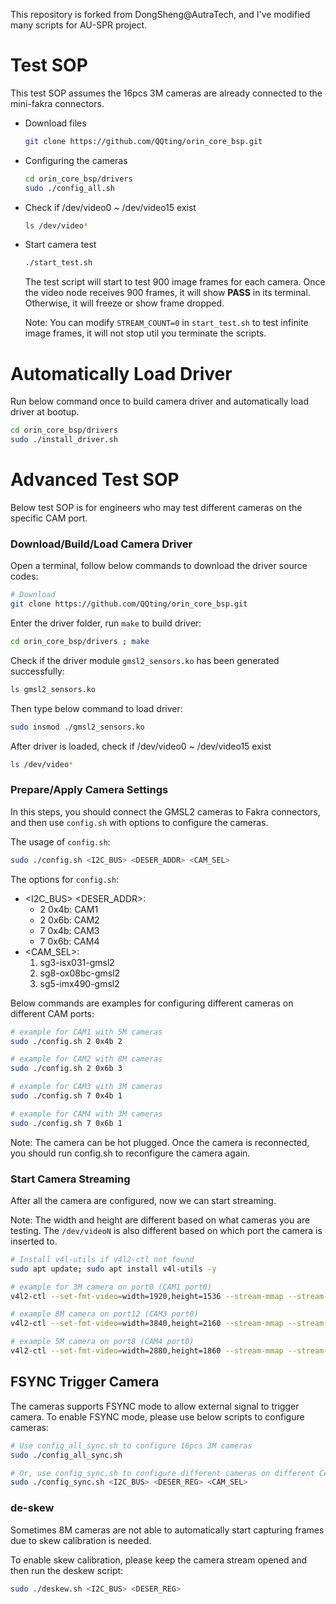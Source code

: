 This repository is forked from DongSheng@AutraTech, and I've modified many scripts for AU-SPR project.

# Test SOP

This test SOP assumes the 16pcs 3M cameras are already connected to the mini-fakra connectors.

-  Download files

    ```bash
    git clone https://github.com/QQting/orin_core_bsp.git
    ```

- Configuring the cameras

    ```bash
    cd orin_core_bsp/drivers
    sudo ./config_all.sh
    ```

- Check if /dev/video0 ~ /dev/video15 exist

    ```bash
    ls /dev/video* 
    ```

- Start camera test

    ```bash
    ./start_test.sh
    ```

    The test script will start to test 900 image frames for each camera. Once the video node receives 900 frames, it will show **PASS** in its terminal. Otherwise, it will freeze or show frame dropped.
    
    Note: You can modify `STREAM_COUNT=0` in `start_test.sh` to test infinite image frames, it will not stop util you terminate the scripts.

# Automatically Load Driver

Run below command once to build camera driver and automatically load driver at bootup.

```bash
cd orin_core_bsp/drivers
sudo ./install_driver.sh
```

# Advanced Test SOP

Below test SOP is for engineers who may test different cameras on the specific CAM port.

### Download/Build/Load Camera Driver

Open a terminal, follow below commands to download the driver source codes:

```bash
# Download
git clone https://github.com/QQting/orin_core_bsp.git
```

Enter the driver folder, run `make` to build driver:

```bash
cd orin_core_bsp/drivers ; make
```

Check if the driver module `gmsl2_sensors.ko` has been generated successfully:

```bash
ls gmsl2_sensors.ko
```

Then type below command to load driver:

```bash
sudo insmod ./gmsl2_sensors.ko
```

After driver is loaded, check if /dev/video0 ~ /dev/video15 exist

```bash
ls /dev/video* 
```

### Prepare/Apply Camera Settings

In this steps, you should connect the GMSL2 cameras to Fakra connectors, and then use `config.sh` with options to configure the cameras.

The usage of `config.sh`:

```bash
sudo ./config.sh <I2C_BUS> <DESER_ADDR> <CAM_SEL>
```

The options for `config.sh`:

- <I2C_BUS> <DESER_ADDR>:
    - 2 0x4b: CAM1
    - 2 0x6b: CAM2
    - 7 0x4b: CAM3
    - 7 0x6b: CAM4
- <CAM_SEL>:
    1. sg3-isx031-gmsl2
    2. sg8-ox08bc-gmsl2
    3. sg5-imx490-gmsl2

Below commands are examples for configuring different cameras on different CAM ports:

```bash
# example for CAM1 with 5M cameras
sudo ./config.sh 2 0x4b 2

# example for CAM2 with 8M cameras
sudo ./config.sh 2 0x6b 3

# example for CAM3 with 3M cameras
sudo ./config.sh 7 0x4b 1

# example for CAM4 with 3M cameras
sudo ./config.sh 7 0x6b 1
```

Note: The camera can be hot plugged. Once the camera is reconnected, you should run config.sh to reconfigure the camera again.

### Start Camera Streaming

After all the camera are configured, now we can start streaming.

Note: The width and height are different based on what cameras you are testing. The `/dev/videoN` is also different based on which port the camera is inserted to.

```bash
# Install v4l-utils if v4l2-ctl not found
sudo apt update; sudo apt install v4l-utils -y

# example for 3M camera on port0 (CAM1 port0)
v4l2-ctl --set-fmt-video=width=1920,height=1536 --stream-mmap --stream-count=0 -d /dev/video0

# example 8M camera on port12 (CAM3 port0)
v4l2-ctl --set-fmt-video=width=3840,height=2160 --stream-mmap --stream-count=0 -d /dev/video8

# example 5M camera on port8 (CAM4 port0)
v4l2-ctl --set-fmt-video=width=2880,height=1860 --stream-mmap --stream-count=0 -d /dev/video12
```

## FSYNC Trigger Camera

The cameras supports FSYNC mode to allow external signal to trigger camera.
To enable FSYNC mode, please use below scripts to configure cameras:

```bash
# Use config_all_sync.sh to configure 16pcs 3M cameras
sudo ./config_all_sync.sh

# Or, use config_sync.sh to configure different cameras on different CAM ports
sudo ./config_sync.sh <I2C_BUS> <DESER_REG> <CAM_SEL>
```

### de-skew

Sometimes 8M cameras are not able to automatically start capturing frames due to skew calibration is needed. 

To enable skew calibration, please keep the camera stream opened and then run the deskew script:

```bash
sudo ./deskew.sh <I2C_BUS> <DESER_REG>
```
